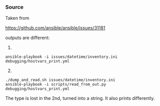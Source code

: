 ### Source

Taken from

https://github.com/ansible/ansible/issues/31181

outputs are different:

1)

```
ansible-playbook -i issues/datetime/inventory.ini debugging/hostvars_print.yml
```


2)

```
./dump_and_read.sh issues/datetime/inventory.ini
ansible-playbook -i scripts/read_from_out.py debugging/hostvars_print.yml
```

The type is lost in the 2nd, turned into a string. It also prints differently.


